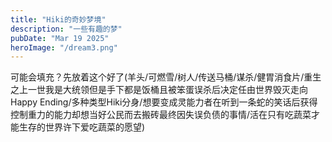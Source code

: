 ```yaml
---
title: "Hiki的奇妙梦境"
description: "一些有趣的梦"
pubDate: "Mar 19 2025"
heroImage: "/dream3.png"
---
```


可能会填充？先放着这个好了(羊头/可燃雪/树人/传送马桶/谋杀/健胃消食片/重生之上一世我是大统领但是手下都是饭桶且被笨蛋误杀后决定任由世界毁灭走向Happy Ending/多种类型Hiki分身/想要变成灵能力者在听到一条蛇的笑话后获得控制重力的能力却想当好公民而去搬砖最终因失误负债的事情/活在只有吃蔬菜才能生存的世界许下爱吃蔬菜的愿望)
